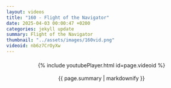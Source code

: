 ```yaml
---
layout: videos
title: "160 - Flight of the Navigator"
date: 2025-04-03 00:00:47 +0200
categories: jekyll update
summary: Flight of the Navigator
thumbnail: "../assets/images/160vid.png"
videoid: nb6z7CrOyXw
---
```


<div style="text-align: center; margin-top: 20px;">
  {% include youtubePlayer.html id=page.videoid %}
  <p style="margin-top: 15px; font-size: 1.2em; color: #333;">
    <p>{{ page.summary | markdownify }}</p>
  </p>
</div>
